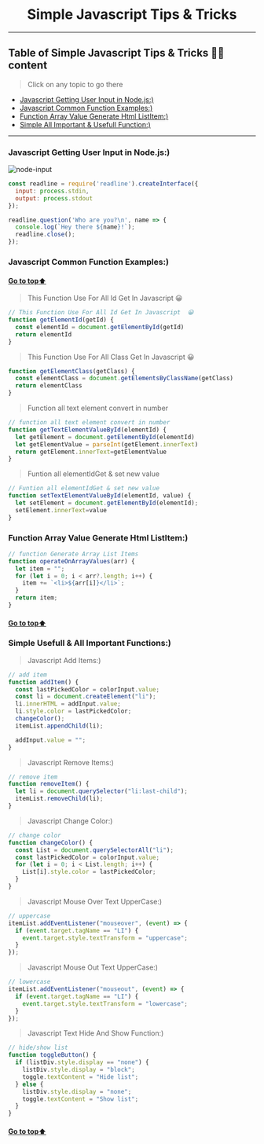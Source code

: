 <h1 align='center'>Simple Javascript Tips & Tricks</h1>

---

[//]: # (Table of Content)

<a name="top"></a>

## Table of Simple Javascript Tips & Tricks 🙋‍♂️ content

> Click on any topic to go there

- [Javascript Getting User Input in Node.js:)](#js-1)
- [Javascript Common Function Examples:)](#js-2)
- [Function Array Value Generate Html ListItem:)](#js-3)
- [Simple All Important & Usefull Function:)](#js-4)




***

<a name="js-1"></a>

### Javascript Getting User Input in Node.js:)


![node-input](https://user-images.githubusercontent.com/106922916/215346267-98865629-610f-4cd2-8a3f-209968e76496.PNG)


```javascript
const readline = require('readline').createInterface({
  input: process.stdin,
  output: process.stdout
});

readline.question('Who are you?\n', name => {
  console.log(`Hey there ${name}!`);
  readline.close();
});
```

### Javascript Common Function Examples:)

<a name="js-2"></a>

#### [Go to top:arrow_up: ](#top)

> This Function Use For All Id Get In Javascript  😀

```js
// This Function Use For All Id Get In Javascript  😀
function getElementId(getId) {
  const elementId = document.getElementById(getId)
  return elementId
}
```

> This Function Use For All Class Get In Javascript  😀

```js
function getElementClass(getClass) {
  const elementClass = document.getElementsByClassName(getClass)
  return elementClass
}
```

> Function all text element convert in number

```js
// function all text element convert in number
function getTextElementValueById(elementId) {
  let getElement = document.getElementById(elementId)
  let getElementValue = parseInt(getElement.innerText)
  return getElement.innerText=getElementValue
}
```

> Funtion all elementIdGet & set new value 


```js
// Funtion all elementIdGet & set new value 
function setTextElementValueById(elementId, value) {
  let setElement = document.getElementById(elementId);
  setElement.innerText=value
}
```

<a name="js-3"></a>
### Function Array Value Generate Html ListItem:)

```js
// function Generate Array List Items
function operateOnArrayValues(arr) {
  let item = "";
  for (let i = 0; i < arr?.length; i++) {
    item += `<li>${arr[i]}</li>`;
  }
  return item;
}
```


<a name="js-4"></a>

#### [Go to top:arrow_up: ](#top)

### Simple Usefull & All Important Functions:)

> Javascript Add Items:)

```js
// add item
function addItem() {
  const lastPickedColor = colorInput.value;
  const li = document.createElement("li");
  li.innerHTML = addInput.value;
  li.style.color = lastPickedColor;
  changeColor();
  itemList.appendChild(li);

  addInput.value = "";
}
```

> Javascript Remove Items:)

```js
// remove item
function removeItem() {
  let li = document.querySelector("li:last-child");
  itemList.removeChild(li);
}
```


> Javascript Change Color:)

```js
// change color
function changeColor() {
  const List = document.querySelectorAll("li");
  const lastPickedColor = colorInput.value;
  for (let i = 0; i < List.length; i++) {
    List[i].style.color = lastPickedColor;
  }
}
```

> Javascript Mouse Over Text UpperCase:)

```js
// uppercase
itemList.addEventListener("mouseover", (event) => {
  if (event.target.tagName == "LI") {
    event.target.style.textTransform = "uppercase";
  }
});
```

> Javascript Mouse Out Text UpperCase:)

```js
// lowercase
itemList.addEventListener("mouseout", (event) => {
  if (event.target.tagName == "LI") {
    event.target.style.textTransform = "lowercase";
  }
});
```

> Javascript Text Hide And Show Function:)

```js
// hide/show list
function toggleButton() {
  if (listDiv.style.display == "none") {
    listDiv.style.display = "block";
    toggle.textContent = "Hide list";
  } else {
    listDiv.style.display = "none";
    toggle.textContent = "Show list";
  }
}
```

#### [Go to top:arrow_up: ](#top)
